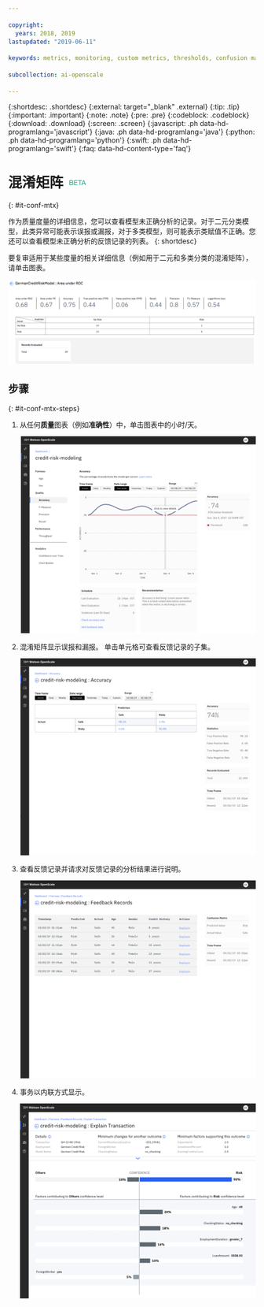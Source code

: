 ```yaml
---

copyright:
  years: 2018, 2019
lastupdated: "2019-06-11"

keywords: metrics, monitoring, custom metrics, thresholds, confusion matrix

subcollection: ai-openscale

---
```


{:shortdesc: .shortdesc}
{:external: target="_blank" .external}
{:tip: .tip}
{:important: .important}
{:note: .note}
{:pre: .pre}
{:codeblock: .codeblock}
{:download: .download}
{:screen: .screen}
{:javascript: .ph data-hd-programlang='javascript'}
{:java: .ph data-hd-programlang='java'}
{:python: .ph data-hd-programlang='python'}
{:swift: .ph data-hd-programlang='swift'}
{:faq: data-hd-content-type='faq'}

# 混淆矩阵 ![beta 标签](images/beta.png)
{: #it-conf-mtx}

作为质量度量的详细信息，您可以查看模型未正确分析的记录。对于二元分类模型，此类异常可能表示误报或漏报，对于多类模型，则可能表示类赋值不正确。您还可以查看模型未正确分析的反馈记录的列表。
{: shortdesc}

要复审适用于某些度量的相关详细信息（例如用于二元和多类分类的混淆矩阵），请单击图表。

![质量度量的详细信息表](images/quality_metrics_002.png)

## 步骤
{: #it-conf-mtx-steps}

1. 从任何**质量**图表（例如**准确性**）中，单击图表中的小时/天。
    
    ![事务列表 - 有偏差](images/Confusion_Matrix_040819.004.png)

1. 混淆矩阵显示误报和漏报。 单击单元格可查看反馈记录的子集。

    ![事务列表 - 有偏差](images/Confusion_Matrix_040819.005.png)

1. 查看反馈记录并请求对反馈记录的分析结果进行说明。

    ![事务列表 - 有偏差](images/Confusion_Matrix_040819.006.png)

1. 事务以内联方式显示。

    ![事务列表 - 有偏差](images/Confusion_Matrix_040819.007.png)


